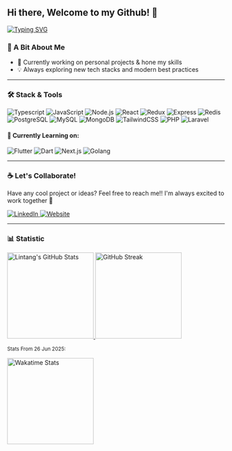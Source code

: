 ## Hi there, Welcome to my Github! 👋
<div align="left">

<a href="https://git.io/typing-svg"><img src="https://readme-typing-svg.demolab.com?font=Fira+Code&pause=1000&color=FABD2F&width=435&lines=Halo!+I'm+Lintang+Anugerah+E;Fullstack+Develover;A+passionate+learner" alt="Typing SVG" /></a>

</div>

### 🌱 A Bit About Me
- 🔭 Currently working on personal projects & hone my skills
- 💡 Always exploring new tech stacks and modern best practices

---

### 🛠️ Stack & Tools
![Typescript](https://img.shields.io/badge/-Typescript-black?style=flat-square&logo=typescript)
![JavaScript](https://img.shields.io/badge/-JavaScript-black?style=flat-square&logo=javascript)
![Node.js](https://img.shields.io/badge/-Node.js-black?style=flat-square&logo=node.js)
![React](https://img.shields.io/badge/-React-black?style=flat-square&logo=react)
![Redux](https://img.shields.io/badge/-Redux-black?style=flat-square&logo=redux)
![Express](https://img.shields.io/badge/-Express.js-black?style=flat-square&logo=express)
![Redis](https://img.shields.io/badge/-Redis-black?style=flat-square&logo=redis)
![PostgreSQL](https://img.shields.io/badge/-PostgreSQL-black?style=flat-square&logo=postgresql)
![MySQL](https://img.shields.io/badge/-MySQL-black?style=flat-square&logo=mysql)
![MongoDB](https://img.shields.io/badge/-MongoDB-black?style=flat-square&logo=mongodb)
![TailwindCSS](https://img.shields.io/badge/-TailwindCSS-black?style=flat-square&logo=tailwind-css)
![PHP](https://img.shields.io/badge/-Php-black?style=flat-square&logo=php)
![Laravel](https://img.shields.io/badge/-Laravel-black?style=flat-square&logo=laravel)

#### 🌱 Currently Learning on:</strong>
![Flutter](https://img.shields.io/badge/-Flutter-02569B?style=flat-square&logo=flutter&logoColor=white)
![Dart](https://img.shields.io/badge/-Dart-0175C2?style=flat-square&logo=dart&logoColor=white)
![Next.js](https://img.shields.io/badge/-Next.js-black?style=flat-square&logo=next.js)
![Golang](https://img.shields.io/badge/-Go-00ADD8?style=flat-square&logo=go&logoColor=white)

---

### ☕ Let's Collaborate!

Have any cool project or ideas? Feel free to reach me!! I'm always excited to work together 💪

<p align="left">
  <a href="https://www.linkedin.com/in/lintanganugerah/" target="_blank">
    <img src="https://img.shields.io/badge/LinkedIn-lintanganugerah-0A66C2?style=flat-square&logo=linkedin&logoColor=white" alt="LinkedIn" />
  </a>
  <a href="https://lintang.dev" target="_blank">
    <img src="https://img.shields.io/badge/Website-lintang.dev-0A66C2?style=flat-square&logo=Google-Chrome&logoColor=white" alt="Website" />
  </a>
</p>

---

### 📊 Statistic


<p align="left">
  <a href="https://github.com/anuraghazra/github-readme-stats">
    <img height="200" src="https://github-readme-stats-eight-theta.vercel.app/api?username=lintanganugerah&show_icons=true&theme=gruvbox&include_all_commits=true&count_private=true" alt="Lintang's GitHub Stats" />
  </a>
  <a href="https://github.com/anuraghazra/github-readme-streak-stats">
    <img height="200" src="https://github-readme-streak-stats.herokuapp.com/?user=lintanganugerah&theme=gruvbox" alt="GitHub Streak" />
  </a>
</p>

<small>Stats From 26 Jun 2025:</small>
<p align="left">
  <a href="https://github.com/anuraghazra/github-readme-stats">
    <img height="200" src="https://github-readme-stats.vercel.app/api/wakatime?username=lintanganugerah&theme=gruvbox&layout=compact" alt="Wakatime Stats" />
  </a>
</p>

<!--
https://github-readme-streak-stats.herokuapp.com/?user=lintanganugerah&theme=radical
-->
